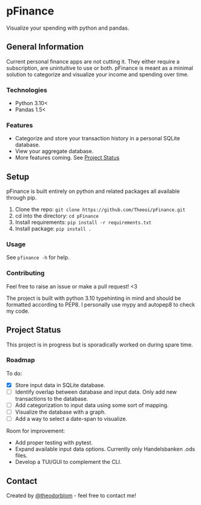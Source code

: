 # pFinance

Visualize your spending with python and pandas.

## General Information

Current personal finance apps are not cutting it. They either require a
subscription, are unintuitive to use or both. pFinance is meant as a minimal
solution to categorize and visualize your income and spending over time.

### Technologies

* Python 3.10<
* Pandas 1.5<

### Features

* Categorize and store your transaction history in a personal SQLite database.
* View your aggregate database.
* More features coming. See [Project Status](#project-status)

## Setup

pFinance is built entirely on python and related packages all available through
pip.

1. Clone the repo: `git clone https://github.com/Theeoi/pFinance.git`
2. cd into the directory: `cd pFinance`
3. Install requirements: `pip install -r requirements.txt`
4. Install package: `pip install .`

### Usage

See `pfinance -h` for help.

### Contributing

Feel free to raise an issue or make a pull request! <3

The project is built with python 3.10 typehinting in mind and should be
formatted according to PEP8. I personally use mypy and autopep8 to check my
code.

## Project Status

This project is in progress but is sporadically worked on during spare time.

### Roadmap

To do:
- [x] Store input data in SQLite database.
- [ ] Identify overlap between database and input data. Only add new transactions
  to the database.
- [ ] Add categorization to input data using some sort of mapping.
- [ ] Visualize the database with a graph.
- [ ] Add a way to select a date-span to visualize.

Room for improvement:
- Add proper testing with pytest.
- Expand available input data options. Currently only Handelsbanken .ods
  files.
- Develop a TUI/GUI to complement the CLI.

## Contact

Created by [@theodorblom](https://www.theodorblom.com) - feel free to contact
me!
